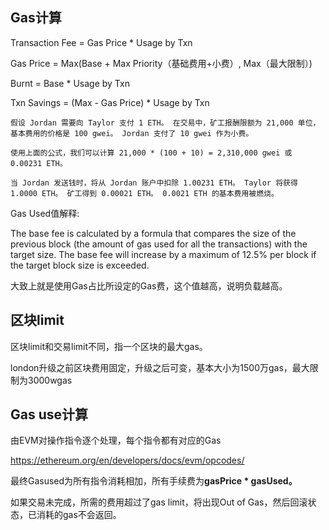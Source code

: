 ## Gas计算

Transaction Fee = Gas Price * Usage by Txn

Gas Price = Max(Base + Max Priority（基础费用+小费）, Max（最大限制）) 

Burnt = Base * Usage by Txn

Txn Savings = (Max - Gas Price) * Usage by Txn

```
假设 Jordan 需要向 Taylor 支付 1 ETH。 在交易中，矿工报酬限额为 21,000 单位，基本费用的价格是 100 gwei。 Jordan 支付了 10 gwei 作为小费。

使用上面的公式，我们可以计算 21,000 * (100 + 10) = 2,310,000 gwei 或 0.00231 ETH。

当 Jordan 发送钱时，将从 Jordan 账户中扣除 1.00231 ETH。 Taylor 将获得 1.0000 ETH。 矿工得到 0.00021 ETH。 0.0021 ETH 的基本费用被燃烧。
```
Gas Used值解释:

The base fee is calculated by a formula that compares the size of the previous block (the amount of gas used for all the transactions) with the target size. The base fee will increase by a maximum of 12.5% per block if the target block size is exceeded.

大致上就是使用Gas占比所设定的Gas费，这个值越高，说明负载越高。

## 区块limit

区块limit和交易limit不同，指一个区块的最大gas。

london升级之前区块费用固定，升级之后可变，基本大小为1500万gas，最大限制为3000wgas

## Gas use计算

由EVM对操作指令逐个处理，每个指令都有对应的Gas

https://ethereum.org/en/developers/docs/evm/opcodes/

最终Gasused为所有指令消耗相加，所有手续费为**gasPrice * gasUsed。**

如果交易未完成，所需的费用超过了gas limit，将出现Out of Gas，然后回滚状态，已消耗的gas不会返回。